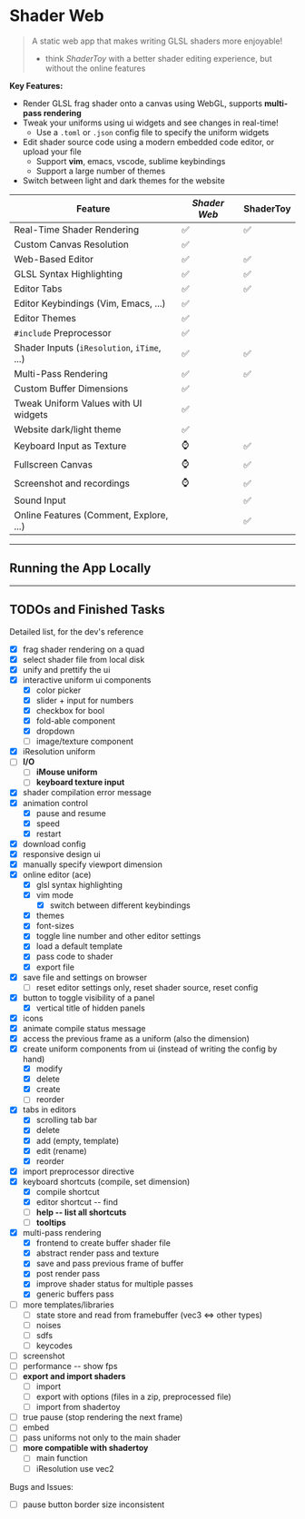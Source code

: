 # Shader Web

> A static web app that makes writing GLSL shaders more enjoyable!
> - think _ShaderToy_ with a better shader editing experience, but without the online features

<!-- TODO: live demo -->

**Key Features:**

- Render GLSL frag shader onto a canvas using WebGL, supports **multi-pass rendering**
- Tweak your uniforms using ui widgets and see changes in real-time!
  - Use a `.toml` or `.json` config file to specify the uniform widgets 
- Edit shader source code using a modern embedded code editor, or upload your file
  - Support **vim**, emacs, vscode, sublime keybindings
  - Support a large number of themes
- Switch between light and dark themes for the website

| Feature                                     | ***Shader Web*** | ShaderToy |
| ------------------------------------------- | ---------------- | --------- |
| Real-Time Shader Rendering                  | ✅                | ✅         |
| Custom Canvas Resolution                    | ✅                |           |
| Web-Based Editor                            | ✅                | ✅         |
| GLSL Syntax Highlighting                    | ✅                | ✅         |
| Editor Tabs                                 | ✅                | ✅         |
| Editor Keybindings (Vim, Emacs, ...)        | ✅                |           |
| Editor Themes                               | ✅                |           |
| `#include` Preprocessor                     | ✅                |           |
| Shader Inputs (`iResolution`, `iTime`, ...) | ✅                | ✅         |
| Multi-Pass Rendering                        | ✅                | ✅         |
| Custom Buffer Dimensions                    | ✅                |           |
| Tweak Uniform Values with UI widgets        | ✅                |           |
| Website dark/light theme                    | ✅                |           |
| Keyboard Input as Texture                   | ⌚                | ✅         |
| Fullscreen Canvas                           | ⌚                | ✅         |
| Screenshot and recordings                   | ⌚                | ✅         |
| Sound Input                                 |                  | ✅         |
| Online Features (Comment, Explore, ...)     |                  | ✅         |

<!-- TODO: Screenshots -->

---

## Running the App Locally

---

## TODOs and Finished Tasks 

Detailed list, for the dev's reference

- [x] frag shader rendering on a quad
- [x] select shader file from local disk
- [x] unify and prettify the ui
- [x] interactive uniform ui components
  - [x] color picker
  - [x] slider + input for numbers
  - [x] checkbox for bool
  - [x] fold-able component
  - [x] dropdown
  - [ ] image/texture component
- [x] iResolution uniform
- [ ] **I/O**
  - [ ] **iMouse uniform**
  - [ ] **keyboard texture input**
- [x] shader compilation error message
- [x] animation control
  - [x] pause and resume
  - [x] speed
  - [x] restart
- [x] download config
- [x] responsive design ui
- [x] manually specify viewport dimension
- [x] online editor (ace)
  - [x] glsl syntax highlighting
  - [x] vim mode
    - [x] switch between different keybindings
  - [x] themes
  - [x] font-sizes
  - [x] toggle line number and other editor settings
  - [x] load a default template
  - [x] pass code to shader
  - [x] export file
- [x] save file and settings on browser
  - [ ] reset editor settings only, reset shader source, reset config
- [x] button to toggle visibility of a panel
  - [x] vertical title of hidden panels
- [x] icons
- [x] animate compile status message
- [x] access the previous frame as a uniform (also the dimension)
- [x] create uniform components from ui (instead of writing the config by hand)
  - [x] modify
  - [x] delete
  - [x] create
  - [ ] reorder
- [x] tabs in editors
  - [x] scrolling tab bar
  - [x] delete
  - [x] add (empty, template)
  - [x] edit (rename)
  - [x] reorder
- [x] import preprocessor directive
- [x] keyboard shortcuts (compile, set dimension)
  - [x] compile shortcut
  - [x] editor shortcut -- find
  - [ ] **help -- list all shortcuts**
  - [ ] **tooltips**
- [x] multi-pass rendering
  - [x] frontend to create buffer shader file
  - [x] abstract render pass and texture
  - [x] save and pass previous frame of buffer
  - [x] post render pass
  - [x] improve shader status for multiple passes
  - [x] generic buffers pass
- [ ] more templates/libraries
  - [ ] state store and read from framebuffer (vec3 <=> other types)
  - [ ] noises 
  - [ ] sdfs 
  - [ ] keycodes
- [ ] screenshot
- [ ] performance -- show fps
- [ ] **export and import shaders**
  - [ ] import 
  - [ ] export with options (files in a zip, preprocessed file)
  - [ ] import from shadertoy
- [ ] true pause (stop rendering the next frame)
- [ ] embed
- [ ] pass uniforms not only to the main shader
- [ ] **more compatible with shadertoy**
  - [ ] main function
  - [ ] iResolution use vec2

Bugs and Issues:
- [ ] pause button border size inconsistent